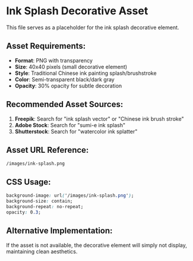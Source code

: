 # Ink Splash Decorative Asset

This file serves as a placeholder for the ink splash decorative element.

## Asset Requirements:
- **Format**: PNG with transparency
- **Size**: 40x40 pixels (small decorative element)
- **Style**: Traditional Chinese ink painting splash/brushstroke
- **Color**: Semi-transparent black/dark gray
- **Opacity**: 30% opacity for subtle decoration

## Recommended Asset Sources:
1. **Freepik**: Search for "ink splash vector" or "Chinese ink brush stroke"
2. **Adobe Stock**: Search for "sumi-e ink splash"
3. **Shutterstock**: Search for "watercolor ink splatter"

## Asset URL Reference:
```
/images/ink-splash.png
```

## CSS Usage:
```css
background-image: url('/images/ink-splash.png');
background-size: contain;
background-repeat: no-repeat;
opacity: 0.3;
```

## Alternative Implementation:
If the asset is not available, the decorative element will simply not display, maintaining clean aesthetics.
